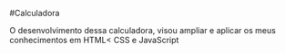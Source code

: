 #Calculadora

<p>O desenvolvimento dessa calculadora, visou ampliar e aplicar os meus conhecimentos em HTML< CSS e JavaScript</p>
